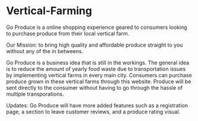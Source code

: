 # Vertical-Farming
Go Produce is a online shopping experience geared to consumers looking to purchase produce from their local vertical farm. 

Our Mission: to bring high quality and affordable produce straight to you without any of the in betweens.

Go Produce is a business idea that is still in the workings. The general idea is to reduce the amount of yearly food waste due to transportation issues by implementing vertical farms in every main city. Consumers can purchase produce grown in these vertical farms through this website. Produce will be sent directly to the consumer without having to go through the hassle of multiple transporations. 

Updates:
Go Produce will have more added features such as a registration page, a section to leave customer reviews, and a produce rating visual.
